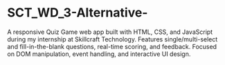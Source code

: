# SCT_WD_3-Alternative-
A responsive Quiz Game web app built with HTML, CSS, and JavaScript during my internship at Skillcraft Technology. Features single/multi-select and fill-in-the-blank questions, real-time scoring, and feedback. Focused on DOM manipulation, event handling, and interactive UI design.
